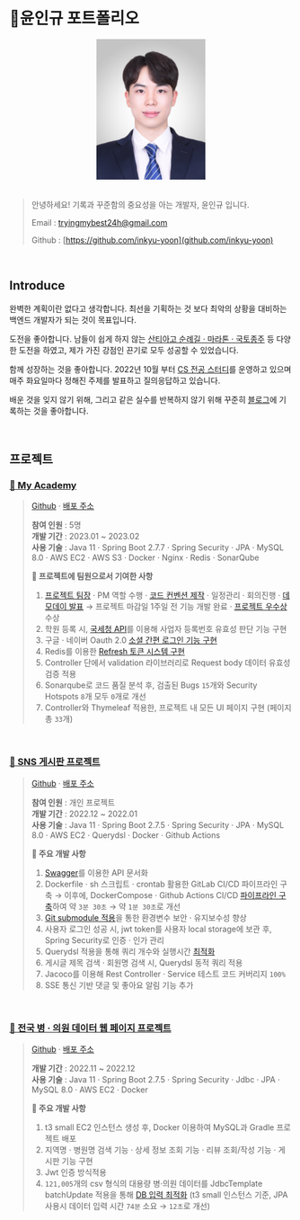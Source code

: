 # 🌱윤인규 포트폴리오

<div align = "center">
<img src="https://raw.githubusercontent.com/buinq/imageServer/main/img/%EC%9C%A4%EC%9D%B8%EA%B7%9C%EB%8B%98.jpg" alt="윤인규님" style="height:250px;" />
</div>
<br>

> 안녕하세요! 기록과 꾸준함의 중요성을 아는 개발자, 윤인규 입니다. 
>
> Email : tryingmybest24h@gmail.com
>
> Github : [https://github.com/inkyu-yoon](github.com/inkyu-yoon)


<br>

## Introduce
완벽한 계획이란 없다고 생각합니다. 최선을 기획하는 것 보다 최악의 상황을 대비하는 백엔드 개발자가 되는 것이 목표입니다.

도전을 좋아합니다. 남들이 쉽게 하지 않는 [산티아고 순례길 · 마라톤 · 국토종주](https://blog.naver.com/inkyu312) 등 다양한 도전을 하였고, 제가 가진 강점인 끈기로 모두 성공할 수 있었습니다. 

함께 성장하는 것을 좋아합니다. 2022년 10월 부터 [CS 전공 스터디](https://likelion.notion.site/1fc7e387b5634bde9fd922ee808a50dc)를 운영하고 있으며 매주 화요일마다 정해진 주제를 발표하고 질의응답하고 있습니다.

배운 것을 잊지 않기 위해, 그리고 같은 실수를 반복하지 않기 위해 꾸준히 [블로그](https://inkyu-yoon.github.io/)에 기록하는 것을 좋아합니다.

<br>

## 프로젝트
### [🏫 My Academy](https://github.com/mutsa-team6/myacademy)
> [Github](https://github.com/mutsa-team6/myacademy) · [배포 주소](http://ec2-13-209-97-187.ap-northeast-2.compute.amazonaws.com/)  
>  
> **참여 인원** : 5명  
> **개발 기간** : 2023.01 ~ 2023.02  
> **사용 기술** : Java 11 · Spring Boot 2.7.7 · Spring Security · JPA · MySQL 8.0 · AWS EC2 · AWS S3 · Docker · Nginx · Redis · SonarQube  
> 
> **📌 프로젝트에 팀원으로서 기여한 사항**  
>  
> 1.  [프로젝트 팀장](https://likelion.notion.site/3ebdea86f2f642699fa071b76c94d45f) · PM 역할 수행 · [코드 컨벤션 제작](https://inkyu-yoon.github.io/docs/Project/CodeConvention) · 일정관리 · 회의진행 · [데모데이 발표](https://www.canva.com/design/DAFaeRUJKBk/PQHdXXa61qBj0EwnS3adSw/view?utm_content=DAFaeRUJKBk&utm_campaign=share_your_design&utm_medium=link&utm_source=shareyourdesignpanel) → 프로젝트 마감일 1주일 전 기능 개발 완료 · [프로젝트 우수상](https://tryingmybest24.notion.site/2-d44ca58384c24c99a061caed3645014e) 수상  
> 2.  학원 등록 시, [국세청 API](https://www.data.go.kr/tcs/dss/selectApiDataDetailView.do?publicDataPk=15081808#/%EC%82%AC%EC%97%85%EC%9E%90%EB%93%B1%EB%A1%9D%EC%A0%95%EB%B3%B4%20%EC%A7%84%EC%9C%84%ED%99%95%EC%9D%B8%20API/validate)를 이용해 사업자 등록번호 유효성 판단 기능 구현  
> 3. 구글 · 네이버 Oauth 2.0 [소셜 간편 로그인 기능 구현](https://inkyu-yoon.github.io/docs/Language/SpringBoot/OauthLogin#9-%ED%85%8C%EC%8A%A4%ED%8A%B8)   
> 4.  Redis를 이용한 [Refresh 토큰 시스템 구현](https://inkyu-yoon.github.io/docs/Language/SpringBoot/RefreshToken)  
> 5.  Controller 단에서 validation 라이브러리로 Request body 데이터 유효성 검증 적용  
> 6.  Sonarqube로 코드 품질 분석 후, 검출된 Bugs `15`개와 Security Hotspots `8`개 모두 `0`개로 개선  
> 7.  Controller와 Thymeleaf 적용한, 프로젝트 내 모든 UI 페이지 구현 (페이지 총 `33`개)
>

<br>

### [💌 SNS 게시판 프로젝트](https://github.com/inkyu-yoon/sns_project)
> [Github](https://github.com/inkyu-yoon/sns_project) · [배포 주소](http://ec2-13-231-48-116.ap-northeast-1.compute.amazonaws.com:8080/)  
>  
> **참여 인원** : 개인 프로젝트  
> **개발 기간** : 2022.12 ~ 2022.01  
> **사용 기술** : Java 11 · Spring Boot 2.7.5 · Spring Security · JPA · MySQL 8.0 · AWS EC2 · Querydsl · Docker · Github Actions  
> 
> **📌 주요 개발 사항**  
>  
> 1.  [Swagger](http://ec2-13-231-48-116.ap-northeast-1.compute.amazonaws.com:8080/swagger-ui/)를 이용한 API 문서화
> 2.  Dockerfile · sh 스크립트 · crontab 활용한 GitLab CI/CD 파이프라인 구축 
→  이후에, DockerCompose · Github Actions CI/CD [파이프라인 구축](https://inkyu-yoon.github.io/docs/Learned/Docker/GitActionsCICD)하여 약 `3분 30초` → 약 `1분 30초`로 개선  
> 3. [Git submodule 적용](https://inkyu-yoon.github.io/docs/Learned/Git/GitSubmodule)을 통한 환경변수 보안 · 유지보수성 향상
> 4.  사용자 로그인 성공 시, jwt token를 사용자 local storage에 보관 후, Spring Security로 인증 · 인가 관리 
> 5.   Querydsl 적용을 통해 쿼리 개수와 실행시간 [최적화](https://inkyu-yoon.github.io/docs/Language/JPA/UseQuerydsl)  
> 6.  게시글 제목 검색 · 회원명 검색 시, Querydsl 동적 쿼리 적용
> 7.  Jacoco를 이용해 Rest Controller · Service 테스트 코드 커버리지 `100%` 
> 8. SSE 통신 기반 댓글 및 좋아요 알림 기능 추가

<br>

### [🏣 전국 병 · 의원 데이터 웹 페이지 프로젝트](https://github.com/inkyu-yoon/hospital_web)
> [Github](https://github.com/inkyu-yoon/hospital_web) · [배포 주소](http://ec2-13-231-48-116.ap-northeast-1.compute.amazonaws.com:8081/hospitals)  
>
> **개발 기간** : 2022.11 ~ 2022.12  
> **사용 기술** : Java 11 · Spring Boot 2.7.5 · Spring Security · Jdbc · JPA · MySQL 8.0 · AWS EC2 · Docker 
> 
> **📌 주요 개발 사항**  
>  
> 1. t3 small EC2 인스턴스 생성 후, Docker 이용하여 MySQL과 Gradle 프로젝트 배포  
> 2. 지역명 · 병원명 검색 기능 · 상세 정보 조회 기능 · 리뷰 조회/작성 기능 · 게시판 기능 구현 
> 3. Jwt 인증 방식적용 
> 4.   `121,005`개의 csv 형식의 대용량 병·의원 데이터를 JdbcTemplate batchUpdate 적용을 통해 [DB 입력 최적화](https://inkyu-yoon.github.io/docs/Language/Spring/JdbcBatchUpdate) (t3 small 인스턴스 기준, JPA 사용시 데이터 입력 시간 `74분` 소요 → `12초`로 개선)
>
